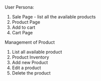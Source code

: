 User Persona:
1. Sale Page - list all the available products
2. Product Page
3. Add to cart
4. Cart Page


Management of Product
1. List all available product
2. Product Inventory
3. Add new Product
4. Edit a product
5. Delete the product

